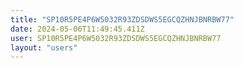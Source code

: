 ```yaml
---
title: "SP10R5PE4P6W5032R93ZDSDWS5EGCQZHNJBNRBW77"
date: 2024-05-06T11:49:45.411Z
user: SP10R5PE4P6W5032R93ZDSDWS5EGCQZHNJBNRBW77
layout: "users"
---
```

    